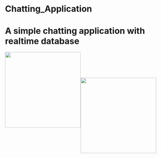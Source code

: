 # Chatting_Application

<h1>A simple chatting application with realtime database</h1>
<div>

<img style="float: left;" width=250px src="https://user-images.githubusercontent.com/83021083/205618158-95d0600b-097b-45e9-b8d6-105bcf482b10.png" > 
<br>
<br>
<br>
<br>
<br>

<img style="float: left;" width=250px src="https://user-images.githubusercontent.com/83021083/205618248-8df6b26c-13d3-4a09-858c-d53dfd4acb63.png" >
</div>



